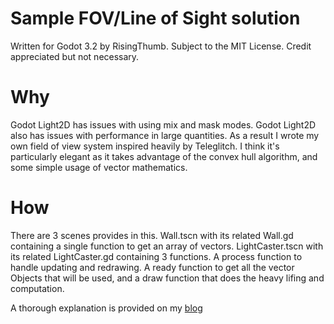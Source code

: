 # Sample FOV/Line of Sight solution

Written for Godot 3.2 by RisingThumb. Subject to the MIT License. Credit appreciated but not necessary.

# Why

Godot Light2D has issues with using mix and mask modes. Godot Light2D also has issues with performance in large quantities. As a result I wrote my own field of view system inspired heavily by Teleglitch. I think it's particularly elegant as it takes advantage of the convex hull algorithm, and some simple usage of vector mathematics.

# How

There are 3 scenes provides in this. Wall.tscn with its related Wall.gd containing a single function to get an array of vectors. LightCaster.tscn with its related LightCaster.gd containing 3 functions. A process function to handle updating and redrawing. A ready function to get all the vector Objects that will be used, and a draw function that does the heavy lifing and computation.

A thorough explanation is provided on my [blog](https://risingthumb.xyz/blog/quiver-fluid-fog-of-war-effect.html)

